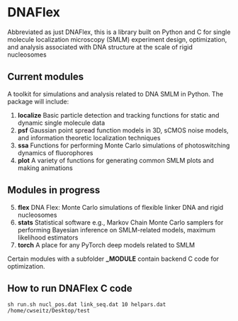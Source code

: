# DNAFlex

Abbreviated as just DNAFlex, this is a library built on Python and C for single molecule localization microscopy (SMLM) experiment design, optimization, and analysis associated with DNA structure at the scale of rigid nucleosomes

## Current modules

A toolkit for simulations and analysis related to DNA SMLM in Python. The package will include: 

1. **localize** Basic particle detection and tracking functions for static and dynamic single molecule data
2. **psf** Gaussian point spread function models in 3D, sCMOS noise models, and information theoretic localization techniques
3. **ssa** Functions for performing Monte Carlo simulations of photoswitching dynamics of fluorophores
4. **plot** A variety of functions for generating common SMLM plots and making animations

## Modules in progress

5. **flex** DNA Flex: Monte Carlo simulations of flexible linker DNA and rigid nucleosomes
6. **stats** Statistical software e.g., Markov Chain Monte Carlo samplers for performing Bayesian inference on SMLM-related models, maximum likelihood estimators
7. **torch** A place for any PyTorch deep models related to SMLM

Certain modules with a subfolder **_MODULE** contain backend C code for optimization.

## How to run DNAFlex C code

```
sh run.sh nucl_pos.dat link_seq.dat 10 helpars.dat /home/cwseitz/Desktop/test
```
